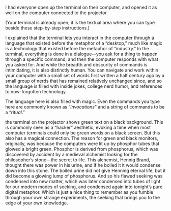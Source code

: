 I had everyone open up the terminal on their computer, and opened it as well on the computer connected to the projector.

(Your terminal is already open; it is the textual area where you can type beside these step-by-step instructions.)

I explained that the terminal lets you interact in the computer through a language that existed before the metaphor of a &ldquo;desktop,&rdquo; much like magic is a technology that existed before the metaphor of &ldquo;industry.&rdquo; In the terminal, everything is done in a dialogue&mdash;you ask for a thing to happen through a specific command, and then the computer responds with what you asked for. And while the breadth and obscurity of commands is intimidating, it is also distinctly human. You can navigate and work within your computer with a small set of words first written a half century ago by a small group of nerds that has remained relatively unchanged since, and so the language is filled with inside jokes, college nerd humor, and references to now-forgotten technology.

The language here is also filled with magic. Even the commands you type here are commonly known as &ldquo;*invocations*&rdquo; and a string of commands to be a &ldquo;*ritual*.&rdquo;

the terminal on the projector shows green text on a black background. This is commonly seen as a &ldquo;hacker&rdquo; aesthetic, evoking a time when most computer terminals could only be green words on a black screen. But this also has a magical connection. The reason for green and black monitors, originally, was because the computers were lit up by phosphor tubes that glowed a bright green. Phosphor is derived from phosphorus, which was discovered by accident by a medieval alchemist looking for the philosopher&rsquo;s stone&mdash;the secret to life. This alchemist, Hennig Brand, thought there was power in his urine, and if he boiled it it would condense down into this stone. The boiled urine did not give Henning eternal life, but it did become a glowing lump of phosphorus. And so his flawed seeking was condensed into new matter, which was later condensed into tubes of light for our modern modes of seeking, and condensed again into tonight&rsquo;s pure digital metaphor. Which is just a nice thing to remember as you fumble through your own strange experiments, the seeking that brings you to the edge of your own knowledge. 
